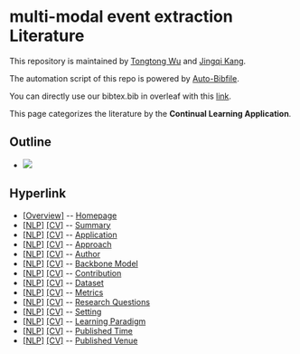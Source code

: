 # multi-modal event extraction Literature 
This repository is maintained by [Tongtong Wu](http://wutong8023.site/) and [Jingqi Kang](https://#####). 

The automation script of this repo is powered by [Auto-Bibfile](https://github.com/wutong8023/Auto-Bibfile.git).

You can directly use our bibtex.bib in overleaf with this [link](https://www.overleaf.com/read/rgscdxhxbwhp).

This page categorizes the literature by the **Continual Learning Application**.

## Outline 
- [![](https://img.shields.io/badge/Hyperlink-blue)](https://github.com/JingqiKang/multi-modal-event-extraction/main//MMEE4all/application\README.md#hyperlink)
## Hyperlink 
- [[Overview]](https://github.com/JingqiKang/multi-modal-event-extraction/main//README.md) -- [Homepage](https://github.com/JingqiKang/multi-modal-event-extraction/main//README.md)
- [[NLP]](https://github.com/JingqiKang/multi-modal-event-extraction/main//MMEE4nlp/./)  [[CV]](https://github.com/JingqiKang/multi-modal-event-extraction/main//MMEE4cv/./) -- [Summary](https://github.com/JingqiKang/multi-modal-event-extraction/main//MMEE4all/./)
- [[NLP]](https://github.com/JingqiKang/multi-modal-event-extraction/main//MMEE4nlp/application)  [[CV]](https://github.com/JingqiKang/multi-modal-event-extraction/main//MMEE4cv/application) -- [Application](https://github.com/JingqiKang/multi-modal-event-extraction/main//MMEE4all/application)
- [[NLP]](https://github.com/JingqiKang/multi-modal-event-extraction/main//MMEE4nlp/approach)  [[CV]](https://github.com/JingqiKang/multi-modal-event-extraction/main//MMEE4cv/approach) -- [Approach](https://github.com/JingqiKang/multi-modal-event-extraction/main//MMEE4all/approach)
- [[NLP]](https://github.com/JingqiKang/multi-modal-event-extraction/main//MMEE4nlp/author)  [[CV]](https://github.com/JingqiKang/multi-modal-event-extraction/main//MMEE4cv/author) -- [Author](https://github.com/JingqiKang/multi-modal-event-extraction/main//MMEE4all/author)
- [[NLP]](https://github.com/JingqiKang/multi-modal-event-extraction/main//MMEE4nlp/backbone_model)  [[CV]](https://github.com/JingqiKang/multi-modal-event-extraction/main//MMEE4cv/backbone_model) -- [Backbone Model](https://github.com/JingqiKang/multi-modal-event-extraction/main//MMEE4all/backbone_model)
- [[NLP]](https://github.com/JingqiKang/multi-modal-event-extraction/main//MMEE4nlp/contribution)  [[CV]](https://github.com/JingqiKang/multi-modal-event-extraction/main//MMEE4cv/contribution) -- [Contribution](https://github.com/JingqiKang/multi-modal-event-extraction/main//MMEE4all/contribution)
- [[NLP]](https://github.com/JingqiKang/multi-modal-event-extraction/main//MMEE4nlp/dataset)  [[CV]](https://github.com/JingqiKang/multi-modal-event-extraction/main//MMEE4cv/dataset) -- [Dataset](https://github.com/JingqiKang/multi-modal-event-extraction/main//MMEE4all/dataset)
- [[NLP]](https://github.com/JingqiKang/multi-modal-event-extraction/main//MMEE4nlp/metrics)  [[CV]](https://github.com/JingqiKang/multi-modal-event-extraction/main//MMEE4cv/metrics) -- [Metrics](https://github.com/JingqiKang/multi-modal-event-extraction/main//MMEE4all/metrics)
- [[NLP]](https://github.com/JingqiKang/multi-modal-event-extraction/main//MMEE4nlp/research_question)  [[CV]](https://github.com/JingqiKang/multi-modal-event-extraction/main//MMEE4cv/research_question) -- [Research Questions](https://github.com/JingqiKang/multi-modal-event-extraction/main//MMEE4all/research_question)
- [[NLP]](https://github.com/JingqiKang/multi-modal-event-extraction/main//MMEE4nlp/setting)  [[CV]](https://github.com/JingqiKang/multi-modal-event-extraction/main//MMEE4cv/setting) -- [Setting](https://github.com/JingqiKang/multi-modal-event-extraction/main//MMEE4all/setting)
- [[NLP]](https://github.com/JingqiKang/multi-modal-event-extraction/main//MMEE4nlp/supervision)  [[CV]](https://github.com/JingqiKang/multi-modal-event-extraction/main//MMEE4cv/supervision) -- [ Learning Paradigm](https://github.com/JingqiKang/multi-modal-event-extraction/main//MMEE4all/supervision)
- [[NLP]](https://github.com/JingqiKang/multi-modal-event-extraction/main//MMEE4nlp/time)  [[CV]](https://github.com/JingqiKang/multi-modal-event-extraction/main//MMEE4cv/time) -- [Published Time](https://github.com/JingqiKang/multi-modal-event-extraction/main//MMEE4all/time)
- [[NLP]](https://github.com/JingqiKang/multi-modal-event-extraction/main//MMEE4nlp/venue)  [[CV]](https://github.com/JingqiKang/multi-modal-event-extraction/main//MMEE4cv/venue) -- [Published Venue](https://github.com/JingqiKang/multi-modal-event-extraction/main//MMEE4all/venue)
